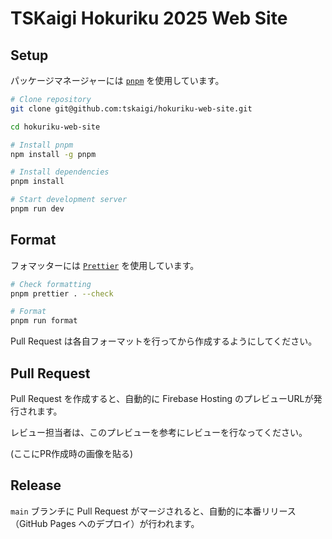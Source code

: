 # TSKaigi Hokuriku 2025 Web Site

## Setup

パッケージマネージャーには [`pnpm`](https://pnpm.io/ja) を使用しています。

```bash
# Clone repository
git clone git@github.com:tskaigi/hokuriku-web-site.git

cd hokuriku-web-site

# Install pnpm
npm install -g pnpm

# Install dependencies
pnpm install

# Start development server
pnpm run dev
```

## Format

フォマッターには [`Prettier`](https://prettier.io) を使用しています。

```bash
# Check formatting
pnpm prettier . --check

# Format
pnpm run format
```

Pull Request は各自フォーマットを行ってから作成するようにしてください。

## Pull Request

Pull Request を作成すると、自動的に Firebase Hosting のプレビューURLが発行されます。

レビュー担当者は、このプレビューを参考にレビューを行なってください。

(ここにPR作成時の画像を貼る)

## Release

`main` ブランチに Pull Request がマージされると、自動的に本番リリース（GitHub Pages へのデプロイ）が行われます。
